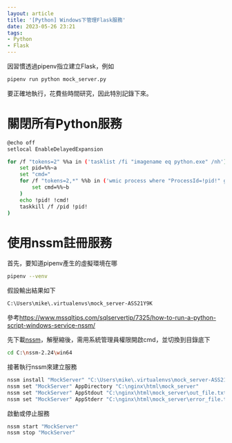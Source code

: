 ```yaml
---
layout: article
title: '[Python] Windows下管理Flask服務'
date: 2023-05-26 23:21
tags:
- Python
- Flask
---
```


因習慣透過pipenv指立建立Flask，例如
```sh
pipenv run python mock_server.py
```
要正確地執行，花費些時間研究，因此特別記錄下來。
<!--more-->

# 關閉所有Python服務

```sh
@echo off
setlocal EnableDelayedExpansion

for /f "tokens=2" %%a in ('tasklist /fi "imagename eq python.exe" /nh') do (
    set pid=%%~a
    set "cmd="
    for /f "tokens=2,*" %%b in ('wmic process where "ProcessId=!pid!" get commandline /format:list ^| find "="') do (
        set cmd=%%~b
    )
    echo !pid! !cmd!
    taskkill /f /pid !pid!
)
```

# 使用nssm註冊服務

首先，要知道pipenv產生的虛擬環境在哪
```sh
pipenv --venv
```

假設輸出結果如下
```sh
C:\Users\mike\.virtualenvs\mock_server-ASS21Y9K
```

參考<https://www.mssqltips.com/sqlservertip/7325/how-to-run-a-python-script-windows-service-nssm/>

先下載[nssm](https://nssm.cc/download)，解壓縮後，需用系統管理員權限開啟cmd，並切換到目錄底下
```sh
cd C:\nssm-2.24\win64
```

接著執行nssm來建立服務
```sh
nssm install "MockServer" "C:\Users\mike\.virtualenvs\mock_server-ASS21Y9K\Scripts\python.exe" "mock_server.py"
nssm set "MockServer" AppDirectory "C:\nginx\html\mock_server"
nssm set "MockServer" AppStdout "C:\nginx\html\mock_server\out_file.txt"
nssm set "MockServer" AppStderr "C:\nginx\html\mock_server\error_file.txt"
```

啟動或停止服務
```sh
nssm start "MockServer"
nssm stop "MockServer"
```